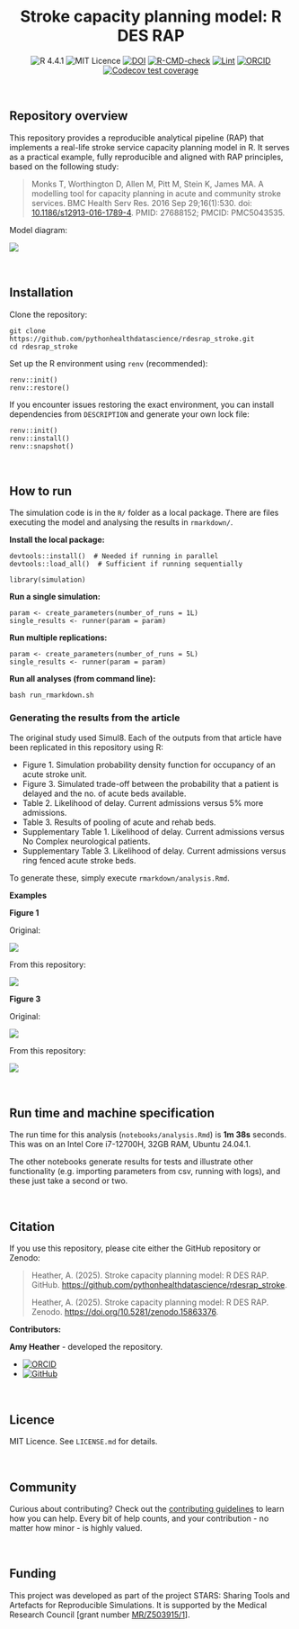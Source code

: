 <div align="center">

# Stroke capacity planning model: R DES RAP

<!-- badges: start -->
![R 4.4.1](https://img.shields.io/badge/-R_4.4.1-276DC2?&logo=r&logoColor=white)
![MIT Licence](https://img.shields.io/badge/Licence-MIT-green.svg?&labelColor=gray)
[![DOI](https://zenodo.org/badge/DOI/10.5281/zenodo.15863376.svg)](https://doi.org/10.5281/zenodo.15863376)
[![R-CMD-check](https://github.com/pythonhealthdatascience/rdesrap_stroke/actions/workflows/R-CMD-check.yaml/badge.svg)](https://github.com/pythonhealthdatascience/rdesrap_stroke/actions/workflows/R-CMD-check.yaml)
[![Lint](https://github.com/pythonhealthdatascience/rdesrap_stroke/actions/workflows/lint.yaml/badge.svg)](https://github.com/pythonhealthdatascience/rdesrap_stroke/actions/workflows/lint.yaml)
[![ORCID](https://img.shields.io/badge/ORCID_Amy_Heather-0000--0002--6596--3479-A6CE39?&logo=orcid&logoColor=white)](https://orcid.org/0000-0002-6596-3479)
[![Codecov test coverage](https://codecov.io/gh/pythonhealthdatascience/rdesrap_stroke/graph/badge.svg)](https://app.codecov.io/gh/pythonhealthdatascience/rdesrap_stroke)
<!-- badges: end -->
</div>

<br>

## Repository overview

This repository provides a reproducible analytical pipeline (RAP) that implements a real-life stroke service capacity planning model in R. It serves as a practical example, fully reproducible and aligned with RAP principles, based on the following study:

> Monks T, Worthington D, Allen M, Pitt M, Stein K, James MA. A modelling tool for capacity planning in acute and community stroke services. BMC Health Serv Res. 2016 Sep 29;16(1):530. doi: [10.1186/s12913-016-1789-4](https://doi.org/10.1186/s12913-016-1789-4). PMID: 27688152; PMCID: PMC5043535.

Model diagram:

![](images/stroke_rehab_design.png)

<br>

## Installation

Clone the repository:

```{.r}
git clone https://github.com/pythonhealthdatascience/rdesrap_stroke.git
cd rdesrap_stroke
```

Set up the R environment using `renv` (recommended):

```{.r}
renv::init()
renv::restore()
```

If you encounter issues restoring the exact environment, you can install dependencies from `DESCRIPTION` and generate your own lock file:

```{.r}
renv::init()
renv::install()
renv::snapshot()
```

<br>

## How to run

The simulation code is in the `R/` folder as a local package. There are files executing the model and analysing the results in `rmarkdown/`.

**Install the local package:**

```{.r}
devtools::install()  # Needed if running in parallel
devtools::load_all()  # Sufficient if running sequentially

library(simulation)
```

**Run a single simulation:**

```{.r}
param <- create_parameters(number_of_runs = 1L)
single_results <- runner(param = param)
```

**Run multiple replications:**

```{.r}
param <- create_parameters(number_of_runs = 5L)
single_results <- runner(param = param)
```

**Run all analyses (from command line):**

```{.r}
bash run_rmarkdown.sh
```

### Generating the results from the article

The original study used Simul8. Each of the outputs from that article have been replicated in this repository using R:

* Figure 1. Simulation probability density function for occupancy of an acute stroke unit.
* Figure 3. Simulated trade-off between the probability that a patient is delayed and the no. of acute beds available.
* Table 2. Likelihood of delay. Current admissions versus 5% more admissions.
* Table 3. Results of pooling of acute and rehab beds.
* Supplementary Table 1. Likelihood of delay. Current admissions versus No Complex neurological patients.
* Supplementary Table 3. Likelihood of delay. Current admissions versus ring fenced acute stroke beds.

To generate these, simply execute `rmarkdown/analysis.Rmd`.

**Examples**

**Figure 1**

Original:

![](docs/article/fig1.png)

From this repository:

![](outputs/figure1_asu.png)

**Figure 3**

Original:

![](docs/article/fig3.png)

From this repository:

![](outputs/figure3_asu.png)

<br>

## Run time and machine specification

The run time for this analysis (`notebooks/analysis.Rmd`) is **1m 38s** seconds. This was on an Intel Core i7-12700H, 32GB RAM, Ubuntu 24.04.1.

The other notebooks generate results for tests and illustrate other functionality (e.g. importing parameters from csv, running with logs), and these just take a second or two.

<br>

## Citation

If you use this repository, please cite either the GitHub repository or Zenodo:

> Heather, A. (2025). Stroke capacity planning model: R DES RAP. GitHub. https://github.com/pythonhealthdatascience/rdesrap_stroke.
>
> Heather, A. (2025). Stroke capacity planning model: R DES RAP. Zenodo. https://doi.org/10.5281/zenodo.15863376.

**Contributors:**

**Amy Heather** - developed the repository.

* [![ORCID](https://img.shields.io/badge/ORCID-0000--0002--6596--3479-A6CE39?style=for-the-badge&logo=orcid&logoColor=white)](https://orcid.org/0000-0002-6596-3479)
* [![GitHub](https://img.shields.io/badge/GitHub-amyheather-181717?style=for-the-badge&logo=github&logoColor=white)](https://github.com/amyheather)

<br>

## Licence

MIT Licence. See `LICENSE.md` for details.

<br>

## Community

Curious about contributing? Check out the [contributing guidelines](CONTRIBUTING.md) to learn how you can help. Every bit of help counts, and your contribution - no matter how minor - is highly valued.

<br>

## Funding

This project was developed as part of the project STARS: Sharing Tools and Artefacts for Reproducible Simulations. It is supported by the Medical Research Council [grant number [MR/Z503915/1](https://gtr.ukri.org/projects?ref=MR%2FZ503915%2F1)].
